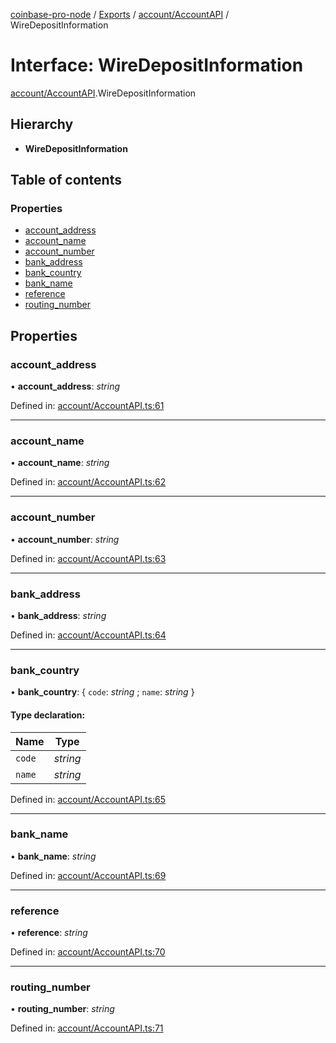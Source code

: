 [coinbase-pro-node](../../README.md) / [Exports](../../modules.md) / [account/AccountAPI](../../modules/account_accountapi.md) / WireDepositInformation

# Interface: WireDepositInformation

[account/AccountAPI](../../modules/account_accountapi.md).WireDepositInformation

## Hierarchy

- **WireDepositInformation**

## Table of contents

### Properties

- [account_address](accountapi.wiredepositinformation.md#account_address)
- [account_name](accountapi.wiredepositinformation.md#account_name)
- [account_number](accountapi.wiredepositinformation.md#account_number)
- [bank_address](accountapi.wiredepositinformation.md#bank_address)
- [bank_country](accountapi.wiredepositinformation.md#bank_country)
- [bank_name](accountapi.wiredepositinformation.md#bank_name)
- [reference](accountapi.wiredepositinformation.md#reference)
- [routing_number](accountapi.wiredepositinformation.md#routing_number)

## Properties

### account_address

• **account_address**: _string_

Defined in: [account/AccountAPI.ts:61](https://github.com/bennycode/coinbase-pro-node/blob/7d07dce/src/account/AccountAPI.ts#L61)

---

### account_name

• **account_name**: _string_

Defined in: [account/AccountAPI.ts:62](https://github.com/bennycode/coinbase-pro-node/blob/7d07dce/src/account/AccountAPI.ts#L62)

---

### account_number

• **account_number**: _string_

Defined in: [account/AccountAPI.ts:63](https://github.com/bennycode/coinbase-pro-node/blob/7d07dce/src/account/AccountAPI.ts#L63)

---

### bank_address

• **bank_address**: _string_

Defined in: [account/AccountAPI.ts:64](https://github.com/bennycode/coinbase-pro-node/blob/7d07dce/src/account/AccountAPI.ts#L64)

---

### bank_country

• **bank_country**: { `code`: _string_ ; `name`: _string_ }

#### Type declaration:

| Name   | Type     |
| ------ | -------- |
| `code` | _string_ |
| `name` | _string_ |

Defined in: [account/AccountAPI.ts:65](https://github.com/bennycode/coinbase-pro-node/blob/7d07dce/src/account/AccountAPI.ts#L65)

---

### bank_name

• **bank_name**: _string_

Defined in: [account/AccountAPI.ts:69](https://github.com/bennycode/coinbase-pro-node/blob/7d07dce/src/account/AccountAPI.ts#L69)

---

### reference

• **reference**: _string_

Defined in: [account/AccountAPI.ts:70](https://github.com/bennycode/coinbase-pro-node/blob/7d07dce/src/account/AccountAPI.ts#L70)

---

### routing_number

• **routing_number**: _string_

Defined in: [account/AccountAPI.ts:71](https://github.com/bennycode/coinbase-pro-node/blob/7d07dce/src/account/AccountAPI.ts#L71)
